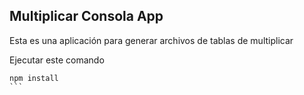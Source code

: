 

## Multiplicar Consola App

Esta es una aplicación para generar archivos de tablas de multiplicar

Ejecutar este comando

````
npm install
```